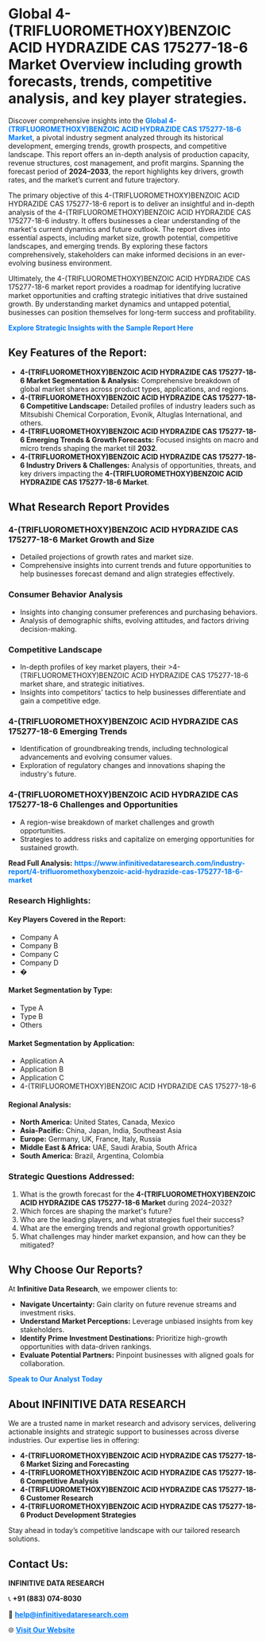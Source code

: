 <h1>Global 4-(TRIFLUOROMETHOXY)BENZOIC ACID HYDRAZIDE CAS 175277-18-6 Market Overview including growth forecasts, trends, competitive analysis, and key player strategies.</h1>
<p>
Discover comprehensive insights into the 
<a href="https://www.infinitivedataresearch.com/industry-report/4-trifluoromethoxybenzoic-acid-hydrazide-cas-175277-18-6-market" rel="dofollow" style="color: #007BFF; text-decoration: none;"><strong>Global 4-(TRIFLUOROMETHOXY)BENZOIC ACID HYDRAZIDE CAS 175277-18-6 Market</strong></a>, a pivotal industry segment analyzed through its historical development, emerging trends, growth prospects, and competitive landscape. This report offers an in-depth analysis of production capacity, revenue structures, cost management, and profit margins. Spanning the forecast period of <strong>2024–2033</strong>, the report highlights key drivers, growth rates, and the market’s current and future trajectory.
</p>
<p>
The primary objective of this 4-(TRIFLUOROMETHOXY)BENZOIC ACID HYDRAZIDE CAS 175277-18-6 report is to deliver an insightful and in-depth analysis of the 4-(TRIFLUOROMETHOXY)BENZOIC ACID HYDRAZIDE CAS 175277-18-6 industry. It offers businesses a clear understanding of the market's current dynamics and future outlook. The report dives into essential aspects, including market size, growth potential, competitive landscapes, and emerging trends. By exploring these factors comprehensively, stakeholders can make informed decisions in an ever-evolving business environment.
</p>
<p>
Ultimately, the 4-(TRIFLUOROMETHOXY)BENZOIC ACID HYDRAZIDE CAS 175277-18-6 market report provides a roadmap for identifying lucrative market opportunities and crafting strategic initiatives that drive sustained growth. By understanding market dynamics and untapped potential, businesses can position themselves for long-term success and profitability.
</p>
<p>
<a href="https://www.infinitivedataresearch.com/request-sample/reportId=103174" style="color: #007BFF; text-decoration: none;"><strong>Explore Strategic Insights with the Sample Report Here</strong></a>
</p>

<h2>Key Features of the Report:</h2>
<ul>
<li><strong>4-(TRIFLUOROMETHOXY)BENZOIC ACID HYDRAZIDE CAS 175277-18-6 Market Segmentation & Analysis:</strong> Comprehensive breakdown of global market shares across product types, applications, and regions.</li>
<li><strong>4-(TRIFLUOROMETHOXY)BENZOIC ACID HYDRAZIDE CAS 175277-18-6 Competitive Landscape:</strong> Detailed profiles of industry leaders such as Mitsubishi Chemical Corporation, Evonik, Altuglas International, and others.</li>
<li><strong>4-(TRIFLUOROMETHOXY)BENZOIC ACID HYDRAZIDE CAS 175277-18-6 Emerging Trends & Growth Forecasts:</strong> Focused insights on macro and micro trends shaping the market till <strong>2032</strong>.</li>
<li><strong>4-(TRIFLUOROMETHOXY)BENZOIC ACID HYDRAZIDE CAS 175277-18-6 Industry Drivers & Challenges:</strong> Analysis of opportunities, threats, and key drivers impacting the <strong>4-(TRIFLUOROMETHOXY)BENZOIC ACID HYDRAZIDE CAS 175277-18-6 Market</strong>.</li>
</ul>

<h2>What Research Report Provides</h2>
<h3>4-(TRIFLUOROMETHOXY)BENZOIC ACID HYDRAZIDE CAS 175277-18-6 Market Growth and Size</h3>
<ul>
<li>Detailed projections of growth rates and market size.</li>
<li>Comprehensive insights into current trends and future opportunities to help businesses forecast demand and align strategies effectively.</li>
</ul>

<h3>Consumer Behavior Analysis</h3>
<ul>
<li>Insights into changing consumer preferences and purchasing behaviors.</li>
<li>Analysis of demographic shifts, evolving attitudes, and factors driving decision-making.</li>
</ul>

<h3>Competitive Landscape</h3>
<ul>
<li>In-depth profiles of key market players, their >4-(TRIFLUOROMETHOXY)BENZOIC ACID HYDRAZIDE CAS 175277-18-6 market share, and strategic initiatives.</li>
<li>Insights into competitors' tactics to help businesses differentiate and gain a competitive edge.</li>
</ul>

<h3>4-(TRIFLUOROMETHOXY)BENZOIC ACID HYDRAZIDE CAS 175277-18-6 Emerging Trends</h3>
<ul>
<li>Identification of groundbreaking trends, including technological advancements and evolving consumer values.</li>
<li>Exploration of regulatory changes and innovations shaping the industry's future.</li>
</ul>

<h3>4-(TRIFLUOROMETHOXY)BENZOIC ACID HYDRAZIDE CAS 175277-18-6 Challenges and Opportunities</h3>
<ul>
<li>A region-wise breakdown of market challenges and growth opportunities.</li>
<li>Strategies to address risks and capitalize on emerging opportunities for sustained growth.</li>
</ul>
<p><strong>Read Full Analysis:</strong> <a href="https://www.infinitivedataresearch.com/industry-report/4-trifluoromethoxybenzoic-acid-hydrazide-cas-175277-18-6-market" rel="dofollow" style="color: #007BFF; text-decoration: none;"><strong>https://www.infinitivedataresearch.com/industry-report/4-trifluoromethoxybenzoic-acid-hydrazide-cas-175277-18-6-market</strong></a></p>
<h3>Research Highlights:</h3>
<h4>Key Players Covered in the Report:</h4>
<ul><li>Company A</li><li>Company B</li><li>Company C</li><li>Company D</li><li>�</li></ul>
<h4>Market Segmentation by Type:</h4>
<ul><li>Type A</li><li>Type B</li><li>Others</li></ul>
<h4>Market Segmentation by Application:</h4>
<ul><li>Application A</li><li>Application B</li><li>Application C</li><li>4-(TRIFLUOROMETHOXY)BENZOIC ACID HYDRAZIDE CAS 175277-18-6</li></ul>

<h4>Regional Analysis:</h4>
<ul>
<li><strong>North America:</strong> United States, Canada, Mexico</li>
<li><strong>Asia-Pacific:</strong> China, Japan, India, Southeast Asia</li>
<li><strong>Europe:</strong> Germany, UK, France, Italy, Russia</li>
<li><strong>Middle East & Africa:</strong> UAE, Saudi Arabia, South Africa</li>
<li><strong>South America:</strong> Brazil, Argentina, Colombia</li>
</ul>

<h3>Strategic Questions Addressed:</h3>
<ol>
<li>What is the growth forecast for the <strong>4-(TRIFLUOROMETHOXY)BENZOIC ACID HYDRAZIDE CAS 175277-18-6 Market</strong> during 2024–2032?</li>
<li>Which forces are shaping the market's future?</li>
<li>Who are the leading players, and what strategies fuel their success?</li>
<li>What are the emerging trends and regional growth opportunities?</li>
<li>What challenges may hinder market expansion, and how can they be mitigated?</li>
</ol>

<h2>Why Choose Our Reports?</h2>
<p>At <strong>Infinitive Data Research</strong>, we empower clients to:</p>
<ul>
<li><strong>Navigate Uncertainty:</strong> Gain clarity on future revenue streams and investment risks.</li>
<li><strong>Understand Market Perceptions:</strong> Leverage unbiased insights from key stakeholders.</li>
<li><strong>Identify Prime Investment Destinations:</strong> Prioritize high-growth opportunities with data-driven rankings.</li>
<li><strong>Evaluate Potential Partners:</strong> Pinpoint businesses with aligned goals for collaboration.</li>
</ul>
<p><a href="https://www.infinitivedataresearch.com/industry-report/4-trifluoromethoxybenzoic-acid-hydrazide-cas-175277-18-6-market" rel="dofollow" style="color: #007BFF; text-decoration: none;"><strong>Speak to Our Analyst Today</strong></a></p>

<h2>About INFINITIVE DATA RESEARCH</h2>
<p>We are a trusted name in market research and advisory services, delivering actionable insights and strategic support to businesses across diverse industries. Our expertise lies in offering:</p>
<ul>
<li><strong>4-(TRIFLUOROMETHOXY)BENZOIC ACID HYDRAZIDE CAS 175277-18-6 Market Sizing and Forecasting</strong></li>
<li><strong>4-(TRIFLUOROMETHOXY)BENZOIC ACID HYDRAZIDE CAS 175277-18-6 Competitive Analysis</strong></li>
<li><strong>4-(TRIFLUOROMETHOXY)BENZOIC ACID HYDRAZIDE CAS 175277-18-6 Customer Research</strong></li>
<li><strong>4-(TRIFLUOROMETHOXY)BENZOIC ACID HYDRAZIDE CAS 175277-18-6 Product Development Strategies</strong></li>
</ul>
<p>Stay ahead in today’s competitive landscape with our tailored research solutions.</p>

<h2>Contact Us:</h2>
<p><strong>INFINITIVE DATA RESEARCH</strong></p>
<p>📞 <strong>+91 (883) 074-8030</strong></p>
<p>📧 <strong><a href="mailto:help@infinitivedataresearch.com" style="color: #007BFF;">help@infinitivedataresearch.com</a></strong></p>
<p>🌐 <strong><a href="https://www.infinitivedataresearch.com" rel="dofollow" style="color: #007BFF;">Visit Our Website</a></strong></p>